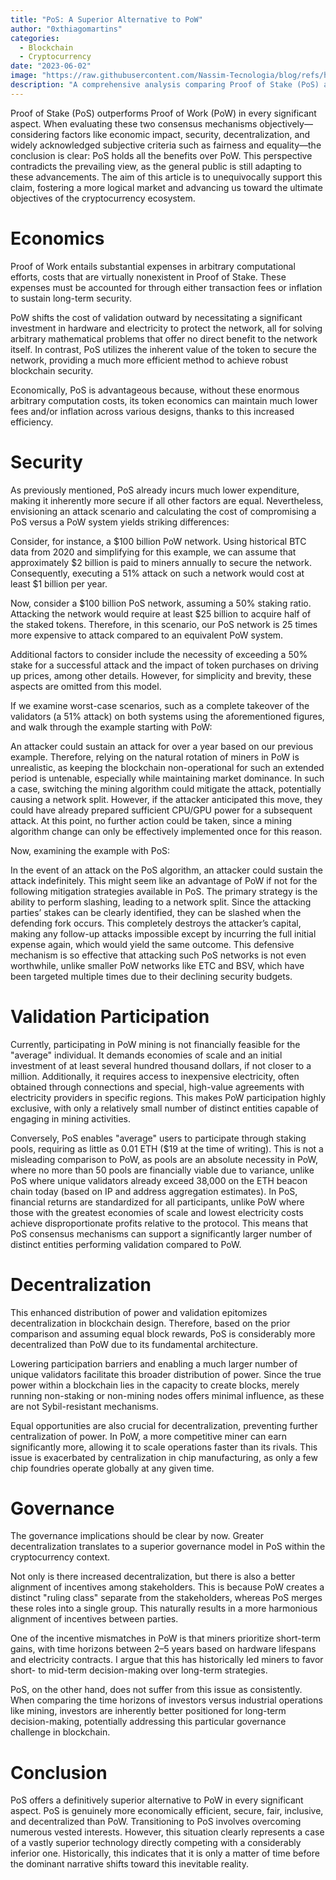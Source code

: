 ```yaml
---
title: "PoS: A Superior Alternative to PoW"
author: "0xthiagomartins"
categories:
  - Blockchain
  - Cryptocurrency
date: "2023-06-02"
image: "https://raw.githubusercontent.com/Nassim-Tecnologia/blog/refs/heads/main/assets/posts/pos-superior-pow/pos-v-pow.png"
description: "A comprehensive analysis comparing Proof of Stake (PoS) and Proof of Work (PoW) consensus mechanisms, emphasizing the benefits of PoS in areas such as economic efficiency, security, decentralization, and governance."
---
```


Proof of Stake (PoS) outperforms Proof of Work (PoW) in every significant aspect. When evaluating these two consensus mechanisms objectively—considering factors like economic impact, security, decentralization, and widely acknowledged subjective criteria such as fairness and equality—the conclusion is clear: PoS holds all the benefits over PoW. This perspective contradicts the prevailing view, as the general public is still adapting to these advancements. The aim of this article is to unequivocally support this claim, fostering a more logical market and advancing us toward the ultimate objectives of the cryptocurrency ecosystem.

# Economics

Proof of Work entails substantial expenses in arbitrary computational efforts, costs that are virtually nonexistent in Proof of Stake. These expenses must be accounted for through either transaction fees or inflation to sustain long-term security.

PoW shifts the cost of validation outward by necessitating a significant investment in hardware and electricity to protect the network, all for solving arbitrary mathematical problems that offer no direct benefit to the network itself. In contrast, PoS utilizes the inherent value of the token to secure the network, providing a much more efficient method to achieve robust blockchain security.

Economically, PoS is advantageous because, without these enormous arbitrary computation costs, its token economics can maintain much lower fees and/or inflation across various designs, thanks to this increased efficiency.

# Security

As previously mentioned, PoS already incurs much lower expenditure, making it inherently more secure if all other factors are equal. Nevertheless, envisioning an attack scenario and calculating the cost of compromising a PoS versus a PoW system yields striking differences:

Consider, for instance, a $100 billion PoW network. Using historical BTC data from 2020 and simplifying for this example, we can assume that approximately $2 billion is paid to miners annually to secure the network. Consequently, executing a 51% attack on such a network would cost at least $1 billion per year.

Now, consider a $100 billion PoS network, assuming a 50% staking ratio. Attacking the network would require at least $25 billion to acquire half of the staked tokens. Therefore, in this scenario, our PoS network is 25 times more expensive to attack compared to an equivalent PoW system.

Additional factors to consider include the necessity of exceeding a 50% stake for a successful attack and the impact of token purchases on driving up prices, among other details. However, for simplicity and brevity, these aspects are omitted from this model.

If we examine worst-case scenarios, such as a complete takeover of the validators (a 51% attack) on both systems using the aforementioned figures, and walk through the example starting with PoW:

An attacker could sustain an attack for over a year based on our previous example. Therefore, relying on the natural rotation of miners in PoW is unrealistic, as keeping the blockchain non-operational for such an extended period is untenable, especially while maintaining market dominance. In such a case, switching the mining algorithm could mitigate the attack, potentially causing a network split. However, if the attacker anticipated this move, they could have already prepared sufficient CPU/GPU power for a subsequent attack. At this point, no further action could be taken, since a mining algorithm change can only be effectively implemented once for this reason.

Now, examining the example with PoS:

In the event of an attack on the PoS algorithm, an attacker could sustain the attack indefinitely. This might seem like an advantage of PoW if not for the following mitigation strategies available in PoS. The primary strategy is the ability to perform slashing, leading to a network split. Since the attacking parties’ stakes can be clearly identified, they can be slashed when the defending fork occurs. This completely destroys the attacker’s capital, making any follow-up attacks impossible except by incurring the full initial expense again, which would yield the same outcome. This defensive mechanism is so effective that attacking such PoS networks is not even worthwhile, unlike smaller PoW networks like ETC and BSV, which have been targeted multiple times due to their declining security budgets.

# Validation Participation

Currently, participating in PoW mining is not financially feasible for the "average" individual. It demands economies of scale and an initial investment of at least several hundred thousand dollars, if not closer to a million. Additionally, it requires access to inexpensive electricity, often obtained through connections and special, high-value agreements with electricity providers in specific regions. This makes PoW participation highly exclusive, with only a relatively small number of distinct entities capable of engaging in mining activities.

Conversely, PoS enables "average" users to participate through staking pools, requiring as little as 0.01 ETH ($19 at the time of writing). This is not a misleading comparison to PoW, as pools are an absolute necessity in PoW, where no more than 50 pools are financially viable due to variance, unlike PoS where unique validators already exceed 38,000 on the ETH beacon chain today (based on IP and address aggregation estimates). In PoS, financial returns are standardized for all participants, unlike PoW where those with the greatest economies of scale and lowest electricity costs achieve disproportionate profits relative to the protocol. This means that PoS consensus mechanisms can support a significantly larger number of distinct entities performing validation compared to PoW.

# Decentralization

This enhanced distribution of power and validation epitomizes decentralization in blockchain design. Therefore, based on the prior comparison and assuming equal block rewards, PoS is considerably more decentralized than PoW due to its fundamental architecture.

Lowering participation barriers and enabling a much larger number of unique validators facilitate this broader distribution of power. Since the true power within a blockchain lies in the capacity to create blocks, merely running non-staking or non-mining nodes offers minimal influence, as these are not Sybil-resistant mechanisms.

Equal opportunities are also crucial for decentralization, preventing further centralization of power. In PoW, a more competitive miner can earn significantly more, allowing it to scale operations faster than its rivals. This issue is exacerbated by centralization in chip manufacturing, as only a few chip foundries operate globally at any given time.

# Governance

The governance implications should be clear by now. Greater decentralization translates to a superior governance model in PoS within the cryptocurrency context.

Not only is there increased decentralization, but there is also a better alignment of incentives among stakeholders. This is because PoW creates a distinct "ruling class" separate from the stakeholders, whereas PoS merges these roles into a single group. This naturally results in a more harmonious alignment of incentives between parties.

One of the incentive mismatches in PoW is that miners prioritize short-term gains, with time horizons between 2–5 years based on hardware lifespans and electricity contracts. I argue that this has historically led miners to favor short- to mid-term decision-making over long-term strategies.

PoS, on the other hand, does not suffer from this issue as consistently. When comparing the time horizons of investors versus industrial operations like mining, investors are inherently better positioned for long-term decision-making, potentially addressing this particular governance challenge in blockchain.

# Conclusion

PoS offers a definitively superior alternative to PoW in every significant aspect. PoS is genuinely more economically efficient, secure, fair, inclusive, and decentralized than PoW. Transitioning to PoS involves overcoming numerous vested interests. However, this situation clearly represents a case of a vastly superior technology directly competing with a considerably inferior one. Historically, this indicates that it is only a matter of time before the dominant narrative shifts toward this inevitable reality.